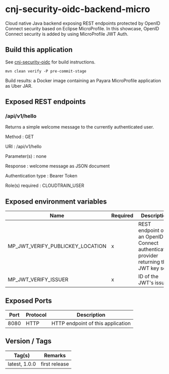# cnj-security-oidc-backend-micro

Cloud native Java backend exposing REST endpoints protected by OpenID Connect security based on Eclipse MicroProfile.
In this showcase, OpenID Connect security is added by using MicroProfile JWT Auth.

## Build this application 

See [cnj-security-oidc](../README.md) for build instructions.

``` 
mvn clean verify -P pre-commit-stage
```

Build results: a Docker image containing an Payara MicroProfile application as Uber JAR.

## Exposed REST endpoints

### /api/v1/hello

Returns a simple welcome message to the currently authenticated user.

Method
: GET

URI
: /api/v1/hello

Parameter(s)
: none

Response
: welcome message as JSON document

Authentication type
: Bearer Token

Role(s) required
: CLOUDTRAIN_USER

## Exposed environment variables

| Name | Required | Description |
| --- | --- | --- |
| MP_JWT_VERIFY_PUBLICKEY_LOCATION | x | REST endpoint of an OpenID Connect authentication provider returning the JWT key set |
| MP_JWT_VERIFY_ISSUER | x | ID of the JWT's issuer |


## Exposed Ports

| Port | Protocol | Description |
| --- | --- | --- |
| 8080 | HTTP | HTTP endpoint of this application | 
 
## Version / Tags

| Tag(s) | Remarks |
| --- | --- |
| latest, 1.0.0 | first release |
